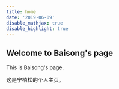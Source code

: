 ```yaml
---
title: home
date: '2019-06-09'
disable_mathjax: true
disable_highlight: true
---
```


## Welcome to Baisong's page

This is Baisong's page.

这是宁柏松的个人主页。

